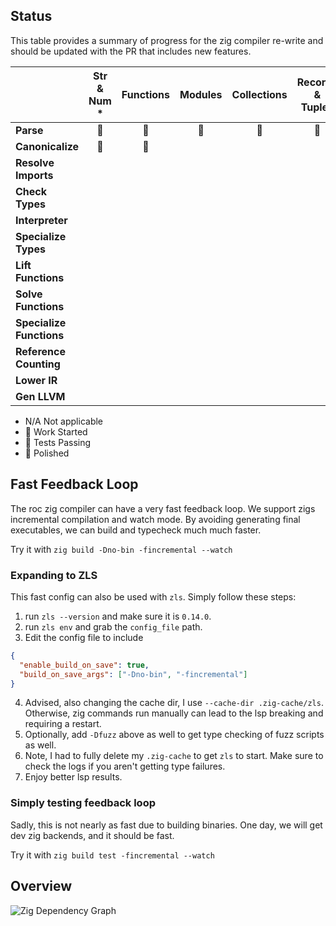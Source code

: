 ## Status

This table provides a summary of progress for the zig compiler re-write and should be updated with the PR that includes new features.

|                          | Str & Num * | Functions  | Modules | Collections | Records &  Tuples | Recursive  Types | Static  Dispatch |
|--------------------------|:-----------:|:----------:|:-------:|:-----------:|:-----------------:|:----------------:|:----------------:|
| **Parse**                | 🪫          | 🪫         | 🚧      | 🪫          |  🪫               |  🪫              |  🪫              |
| **Canonicalize**         | 🚧          | 🚧         |         |             |                   |                  |                  |
| **Resolve Imports**      |             |            |         |             |                   |                  |                  |
| **Check Types**          |             |            |         |             |                   |                  |                  |
| **Interpreter**          |             |            |         |             |                   |                  |                  |
| **Specialize Types**     |             |            |         |             |                   |                  |                  |
| **Lift Functions**       |             |            |         |             |                   |                  |                  |
| **Solve Functions**      |             |            |         |             |                   |                  |                  |
| **Specialize Functions** |             |            |         |             |                   |                  |                  |
| **Reference Counting**   |             |            |         |             |                   |                  |                  |
| **Lower IR**             |             |            |         |             |                   |                  |                  |
| **Gen LLVM**             |             |            |         |             |                   |                  |                  |

- N/A   Not applicable
- 🚧    Work Started
- 🪫    Tests Passing
- 🔋    Polished

## Fast Feedback Loop

The roc zig compiler can have a very fast feedback loop. We support zigs incremental compilation and watch mode.
By avoiding generating final executables, we can build and typecheck much much faster.

Try it with `zig build -Dno-bin -fincremental --watch`

### Expanding to ZLS

This fast config can also be used with `zls`. Simply follow these steps:
1. run `zls --version` and make sure it is `0.14.0`.
2. run `zls env` and grab the `config_file` path.
3. Edit the config file to include
```json
{
  "enable_build_on_save": true,
  "build_on_save_args": ["-Dno-bin", "-fincremental"]
}
```
4. Advised, also changing the cache dir, I use `--cache-dir .zig-cache/zls`.
Otherwise, zig commands run manually can lead to the lsp breaking and requiring a restart.
5. Optionally, add `-Dfuzz` above as well to get type checking of fuzz scripts as well.
6. Note, I had to fully delete my `.zig-cache` to get `zls` to start.
Make sure to check the logs if you aren't getting type failures.
7. Enjoy better lsp results.

### Simply testing feedback loop

Sadly, this is not nearly as fast due to building binaries.
One day, we will get dev zig backends, and it should be fast.

Try it with `zig build test -fincremental --watch`

## Overview

![Zig Dependency Graph](https://anton-4.github.io/roc-compiler-vis/zig_dependency_graph.webp)
